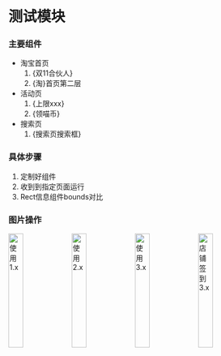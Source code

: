 # 测试模块
### 主要组件
* 淘宝首页
    1. {双11合伙人}
    2. {淘}首页第二层
* 活动页
	1. {上限xxx}
	2. {领喵币}
* 搜索页
    1. {搜索页搜索框}

### 具体步骤
1. 定制好组件
2. 收到到指定页面运行
3. Rect信息组件bounds对比

### 图片操作 
<img src="picture/use1.x.gif" alt="使用1.x" width="24%" />
<img src="picture/use2.x.gif" alt="使用2.x" width="24%" />
<img src="picture/use3.x.gif" alt="使用3.x" width="24%" />
<img src="picture/use_sign3.x.gif" alt="店铺签到3.x" width="24%" />